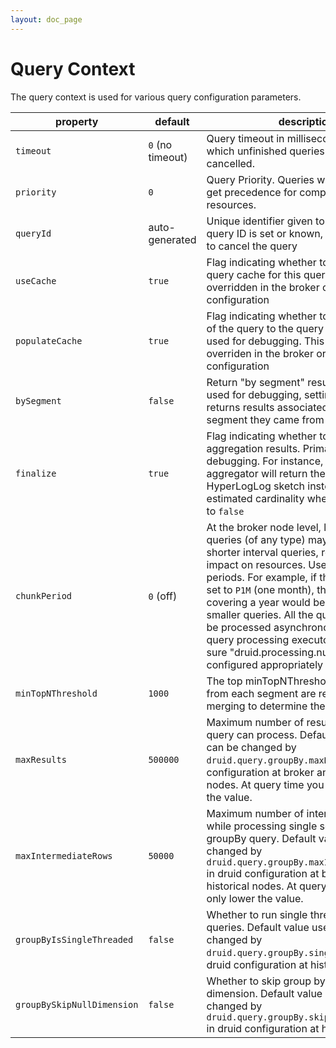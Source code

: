 ```yaml
---
layout: doc_page
---
```


Query Context
=============

The query context is used for various query configuration parameters.

|property           |default           | description          |
|-------------------|------------------|----------------------|
|`timeout`          | `0` (no timeout) | Query timeout in milliseconds, beyond which unfinished queries will be cancelled. |
|`priority`         | `0`              | Query Priority. Queries with higher priority get precedence for computational resources.|
|`queryId`          | auto-generated   | Unique identifier given to this query. If a query ID is set or known, this can be used to cancel the query |
|`useCache`         | `true`           | Flag indicating whether to leverage the query cache for this query. This may be overridden in the broker or historical node configuration |
|`populateCache`    | `true`           | Flag indicating whether to save the results of the query to the query cache. Primarily used for debugging. This may be overriden in the broker or historical node configuration |
|`bySegment`        | `false`          | Return "by segment" results. Primarily used for debugging, setting it to `true` returns results associated with the data segment they came from |
|`finalize`         | `true`           | Flag indicating whether to "finalize" aggregation results. Primarily used for debugging. For instance, the `hyperUnique` aggregator will return the full HyperLogLog sketch instead of the estimated cardinality when this flag is set to `false` |
|`chunkPeriod`      | `0` (off)        | At the broker node level, long interval queries (of any type) may be broken into shorter interval queries, reducing the impact on resources. Use ISO 8601 periods. For example, if this property is set to `P1M` (one month), then a query covering a year would be broken into 12 smaller queries. All the query chunks will be processed asynchronously inside query processing executor service. Make sure "druid.processing.numThreads" is configured appropriately on the broker. |
|`minTopNThreshold` | `1000`           | The top minTopNThreshold local results from each segment are returned for merging to determine the global topN. |
|`maxResults`       |         `500000` | Maximum number of results groupBy query can process. Default value used can be changed by `druid.query.groupBy.maxResults` in druid configuration at broker and historical nodes. At query time you can only lower the value.|
|`maxIntermediateRows`|        `50000` | Maximum number of intermediate rows while processing single segment for groupBy query. Default value used can be changed by `druid.query.groupBy.maxIntermediateRows` in druid configuration at broker and historical nodes. At query time you can only lower the value.|
|`groupByIsSingleThreaded`|    `false` | Whether to run single threaded group By queries. Default value used can be changed by `druid.query.groupBy.singleThreaded` in druid configuration at historical nodes.|
|`groupBySkipNullDimension`|   `false` | Whether to skip group by on null dimension. Default value used can be changed by `druid.query.groupBy.skipNullDimension` in druid configuration at historical nodes.|
